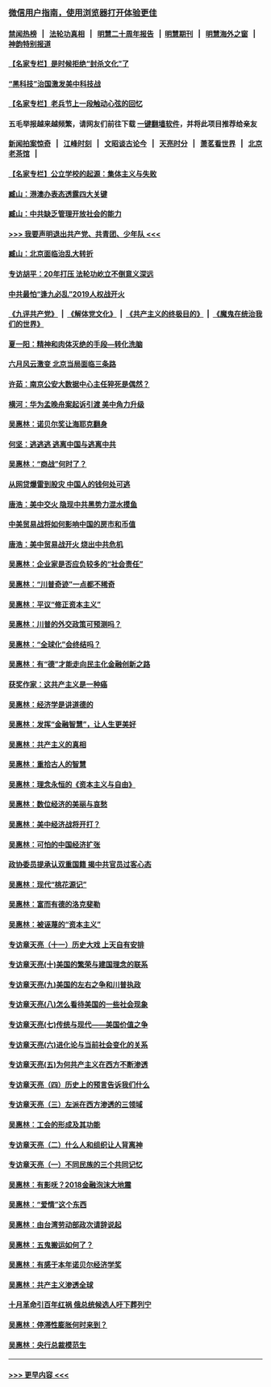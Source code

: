 ### [微信用户指南，使用浏览器打开体验更佳](https://github.com/gfw-breaker/banned-news1/blob/master/indexes/wechat-guide.md?t=0)
#### [禁闻热榜](热点新闻.md?t=0)  &nbsp;&nbsp;|&nbsp;&nbsp; [法轮功真相](https://github.com/gfw-breaker/truth/blob/master/README.md?t=0) &nbsp;&nbsp;|&nbsp;&nbsp; [明慧二十周年报告](https://github.com/gfw-breaker/mh-reports/blob/master/README.md?t=0) &nbsp;&nbsp;|&nbsp;&nbsp;[明慧期刊](https://github.com/gfw-breaker/mh-qikan) &nbsp;&nbsp;|&nbsp;&nbsp; [明慧海外之窗](https://github.com/gfw-breaker/mh-news/blob/master/README.md?t=0) &nbsp;&nbsp;|&nbsp;&nbsp; [神韵特别报道](https://github.com/gfw-breaker/mh-news/blob/master/shenyun.md?t=0)
#### [【名家专栏】是时候拒绝“封杀文化”了](../pages/nsc423/n11814093.md?t=02161522) 
#### [“黑科技”治国激发美中科技战](../pages/nsc423/n11638056.md?t=02161522) 
#### [【名家专栏】老兵节上一段触动心弦的回忆](../pages/nsc423/n11646016.md?t=02161522) 
#### 五毛举报越来越频繁，请网友们前往下载 [一键翻墙软件](https://github.com/gfw-breaker/ssr-accounts)，并将此项目推荐给亲友
#### [新闻拍案惊奇](https://github.com/gfw-breaker/banned-news1/blob/master/pages/link4.md) &nbsp;&nbsp;|&nbsp;&nbsp; [江峰时刻](https://github.com/gfw-breaker/banned-news1/blob/master/pages/link4.md) &nbsp;&nbsp;|&nbsp;&nbsp; [文昭谈古论今](https://github.com/gfw-breaker/banned-news1/blob/master/pages/link4.md) &nbsp;&nbsp;|&nbsp;&nbsp; [天亮时分](https://github.com/gfw-breaker/banned-news1/blob/master/pages/link4.md) &nbsp;&nbsp;|&nbsp;&nbsp; [萧茗看世界](https://github.com/gfw-breaker/banned-news1/blob/master/pages/link4.md) &nbsp;&nbsp;|&nbsp;&nbsp; [北京老茶馆](https://github.com/gfw-breaker/banned-news1/blob/master/pages/link4.md) &nbsp;&nbsp;|&nbsp;&nbsp; 
#### [【名家专栏】公立学校的起源：集体主义与失败](../pages/nsc423/n11601833.md?t=02161522) 
#### [臧山：港澳办表态透露四大关键](../pages/nsc423/n11421628.md?t=02161522) 
#### [臧山：中共缺乏管理开放社会的能力](../pages/nsc423/n11407457.md?t=02161522) 
#### [>>> 我要声明退出共产党、共青团、少年队 <<<](https://github.com/begood0513/goodnews/blob/master/quit/letter.md) 
#### [臧山：北京面临治乱大转折](../pages/nsc423/n11406895.md?t=02161522) 
#### [专访胡平：20年打压 法轮功屹立不倒意义深远](../pages/nsc423/n11398800.md?t=02161522) 
#### [中共最怕“逢九必乱”2019人权战开火](../pages/nsc423/n11385248.md?t=02161522) 
#### [《九评共产党》](https://github.com/begood0513/9ping.md/blob/master/README.md) &nbsp;|&nbsp; [《解体党文化》](../../../../jtdwh.md/blob/master/README.md)  &nbsp;|&nbsp; [《共产主义的终极目的》](../../../../gczydzjmd.md/blob/master/README.md) &nbsp;|&nbsp; [《魔鬼在统治我们的世界》](../../../../mgztzwmdsj.md/blob/master/README.md) 
#### [夏一阳：精神和肉体灭绝的手段—转化洗脑](../pages/nsc423/n11368250.md?t=02161522) 
#### [六月风云激变 北京当局面临三条路](../pages/nsc423/n11313668.md?t=02161522) 
#### [许茹：南京公安大数据中心主任猝死是偶然？](../pages/nsc423/n11064744.md?t=02161522) 
#### [横河：华为孟晚舟案起诉引渡 美中角力升级](../pages/nsc423/n11027230.md?t=02161522) 
#### [吴惠林：诺贝尔奖让海耶克翻身](../pages/nsc423/n10890049.md?t=02161522) 
#### [何坚：逃逃逃 逃离中国与逃离中共](../pages/nsc423/n10592891.md?t=02161522) 
#### [吴惠林：“商战”何时了？](../pages/nsc423/n10573558.md?t=02161522) 
#### [从网贷爆雷到股灾 中国人的钱何处可逃](../pages/nsc423/n10572800.md?t=02161522) 
#### [唐浩：美中交火 隐现中共黑势力混水摸鱼](../pages/nsc423/n10544040.md?t=02161522) 
#### [中美贸易战将如何影响中国的房市和币值](../pages/nsc423/n10543697.md?t=02161522) 
#### [唐浩：美中贸易战开火 烧出中共危机](../pages/nsc423/n10540126.md?t=02161522) 
#### [吴惠林：企业家是否应负较多的“社会责任”](../pages/nsc423/n10535022.md?t=02161522) 
#### [吴惠林：“川普奇迹”一点都不稀奇](../pages/nsc423/n10512808.md?t=02161522) 
#### [吴惠林：平议“修正资本主义”](../pages/nsc423/n10495724.md?t=02161522) 
#### [吴惠林：川普的外交政策可预测吗？](../pages/nsc423/n10462387.md?t=02161522) 
#### [吴惠林：“全球化”会终结吗？](../pages/nsc423/n10452838.md?t=02161522) 
#### [吴惠林：有“德”才能走向民主化金融创新之路](../pages/nsc423/n10432292.md?t=02161522) 
#### [获奖作家：这共产主义是一种癌](../pages/nsc423/n10431541.md?t=02161522) 
#### [吴惠林：经济学是讲道德的](../pages/nsc423/n10398014.md?t=02161522) 
#### [吴惠林：发挥“金融智慧”，让人生更美好](../pages/nsc423/n10375019.md?t=02161522) 
#### [吴惠林：共产主义的真相](../pages/nsc423/n10351394.md?t=02161522) 
#### [吴惠林：重拾古人的智慧](../pages/nsc423/n10337691.md?t=02161522) 
#### [吴惠林：理念永恒的《资本主义与自由》](../pages/nsc423/n10316274.md?t=02161522) 
#### [吴惠林：数位经济的美丽与哀愁](../pages/nsc423/n10292946.md?t=02161522) 
#### [吴惠林：美中经济战将开打？](../pages/nsc423/n10258825.md?t=02161522) 
#### [吴惠林：可怕的中国经济扩张](../pages/nsc423/n10219147.md?t=02161522) 
#### [政协委员提承认双重国籍 揭中共官员过客心态](../pages/nsc423/n10208809.md?t=02161522) 
#### [吴惠林：现代“桃花源记”](../pages/nsc423/n10185234.md?t=02161522) 
#### [吴惠林：富而有德的洛克斐勒](../pages/nsc423/n10142264.md?t=02161522) 
#### [吴惠林：被诬蔑的“资本主义”](../pages/nsc423/n10124816.md?t=02161522) 
#### [专访章天亮（十一）历史大戏 上天自有安排](../pages/nsc423/n10094905.md?t=02161522) 
#### [专访章天亮(十)美国的繁荣与建国理念的联系](../pages/nsc423/n10094899.md?t=02161522) 
#### [专访章天亮(九)美国的左右之争和川普执政](../pages/nsc423/n10094889.md?t=02161522) 
#### [专访章天亮(八)怎么看待美国的一些社会现象](../pages/nsc423/n10094857.md?t=02161522) 
#### [专访章天亮(七)传统与现代——美国价值之争](../pages/nsc423/n10093140.md?t=02161522) 
#### [专访章天亮(六)进化论与当前社会变化的关系](../pages/nsc423/n10092036.md?t=02161522) 
#### [专访章天亮(五)为何共产主义在西方不断渗透](../pages/nsc423/n10083620.md?t=02161522) 
#### [专访章天亮（四）历史上的预言告诉我们什么](../pages/nsc423/n10083606.md?t=02161522) 
#### [专访章天亮（三）左派在西方渗透的三领域](../pages/nsc423/n10081115.md?t=02161522) 
#### [吴惠林：工会的形成及其功能](../pages/nsc423/n10080633.md?t=02161522) 
#### [专访章天亮（二）什么人和组织让人背离神](../pages/nsc423/n10076637.md?t=02161522) 
#### [专访章天亮（一）不同民族的三个共同记忆](../pages/nsc423/n10074188.md?t=02161522) 
#### [吴惠林：有影呒？2018金融泡沫大地震](../pages/nsc423/n10040534.md?t=02161522) 
#### [吴惠林：“爱情”这个东西](../pages/nsc423/n10019423.md?t=02161522) 
#### [吴惠林：由台湾劳动部政次请辞说起](../pages/nsc423/n9979679.md?t=02161522) 
#### [吴惠林：五鬼搬运如何了？](../pages/nsc423/n9925338.md?t=02161522) 
#### [吴惠林：有感于本年诺贝尔经济学奖](../pages/nsc423/n9871883.md?t=02161522) 
#### [吴惠林：共产主义渗透全球](../pages/nsc423/n9812748.md?t=02161522) 
#### [十月革命引百年红祸 俄总统候选人吁下葬列宁](../pages/nsc423/n9810182.md?t=02161522) 
#### [吴惠林：停滞性膨胀何时来到？](../pages/nsc423/n9764136.md?t=02161522) 
#### [吴惠林：央行总裁模范生](../pages/nsc423/n9728134.md?t=02161522) 

----
#### [ >>> 更早内容 <<< ](../indexes/nsc423-earlier.md)
